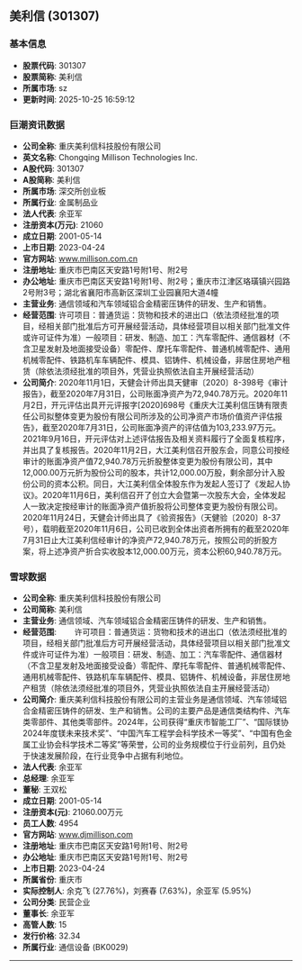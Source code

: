 ## 美利信 (301307)

### 基本信息

- **股票代码**: 301307
- **股票简称**: 美利信
- **所属市场**: sz
- **更新时间**: 2025-10-25 16:59:12

### 巨潮资讯数据

- **公司全称**: 重庆美利信科技股份有限公司
- **英文名称**: Chongqing Millison Technologies Inc.
- **A股代码**: 301307
- **A股简称**: 美利信
- **所属市场**: 深交所创业板
- **所属行业**: 金属制品业
- **法人代表**: 余亚军
- **注册资本(万元)**: 21060
- **成立日期**: 2001-05-14
- **上市日期**: 2023-04-24
- **官方网站**: www.millison.com.cn
- **注册地址**: 重庆市巴南区天安路1号附1号、附2号
- **办公地址**: 重庆市巴南区天安路1号附1号、附2号；重庆市江津区珞璜镇兴园路2号附3号；湖北省襄阳市高新区深圳工业园襄阳大道4幢
- **主营业务**: 通信领域和汽车领域铝合金精密压铸件的研发、生产和销售。
- **经营范围**: 许可项目：普通货运：货物和技术的进出口（依法须经批准的项目，经相关部门批准后方可开展经营活动，具体经营项目以相关部门批准文件或许可证件为准）一般项目：研发、制造、加工：汽车零配件、通信器材（不含卫星发射及地面接受设备）零配件、摩托车零配件、普通机械零配件、通用机械零配件、铁路机车车辆配件、模具、铝铸件、机械设备，非居住房地产租赁（除依法须经批准的项目外，凭营业执照依法自主开展经营活动）
- **公司简介**: 2020年11月1日，天健会计师出具天健审〔2020〕8-398号《审计报告》，截至2020年7月31日，公司账面净资产为72,940.78万元。2020年11月2日，开元评估出具开元评报字[2020]698号《重庆大江美利信压铸有限责任公司拟整体变更为股份有限公司所涉及的公司净资产市场价值资产评估报告》，截至2020年7月31日，公司账面净资产的评估值为103,233.97万元。2021年9月16日，开元评估对上述评估报告及相关资料履行了全面复核程序，并出具了复核报告。2020年11月2日，大江美利信召开股东会，同意公司按经审计的账面净资产值72,940.78万元折股整体变更为股份有限公司，其中12,000.00万元折为股份公司的股本，共计12,000.00万股，剩余部分计入股份公司的资本公积。同日，大江美利信全体股东作为发起人签订了《发起人协议》。2020年11月6日，美利信召开了创立大会暨第一次股东大会，全体发起人一致决定按经审计的账面净资产值折股将公司整体变更为股份有限公司。2020年11月24日，天健会计师出具了《验资报告》（天健验〔2020〕8-37号），载明截至2020年11月6日，公司已收到全体出资者所拥有的截至2020年7月31日止大江美利信经审计的净资产72,940.78万元，按照公司的折股方案，将上述净资产折合实收股本12,000.00万元，资本公积60,940.78万元。

### 雪球数据

- **公司全称**: 重庆美利信科技股份有限公司
- **公司简称**: 美利信
- **主营业务**: 通信领域、汽车领域铝合金精密压铸件的研发、生产和销售。
- **经营范围**: 　　许可项目：普通货运：货物和技术的进出口（依法须经批准的项目，经相关部门批准后方可开展经营活动，具体经营项目以相关部门批准文件或许可证件为准）一般项目：研发、制造、加工：汽车零配件、通信器材（不含卫星发射及地面接受设备）零配件、摩托车零配件、普通机械零配件、通用机械零配件、铁路机车车辆配件、模具、铝铸件、机械设备，非居住房地产租赁（除依法须经批准的项目外，凭营业执照依法自主开展经营活动）
- **公司简介**: 重庆美利信科技股份有限公司的主营业务是通信领域、汽车领域铝合金精密压铸件的研发、生产和销售。公司的主要产品是通信类结构件、汽车类零部件、其他类零部件。2024年，公司获得“重庆市智能工厂”、“国际镁协2024年度镁未来技术奖”、“中国汽车工程学会科学技术一等奖”、“中国有色金属工业协会科学技术二等奖”等荣誉，公司的业务规模位于行业前列，且仍处于快速发展阶段，在行业竞争中占据有利地位。
- **法人代表**: 余亚军
- **总经理**: 余亚军
- **董秘**: 王双松
- **成立日期**: 2001-05-14
- **注册资本(元)**: 21060.00万元
- **员工人数**: 4954
- **官方网站**: www.djmillison.com
- **注册地址**: 重庆市巴南区天安路1号附1号、附2号
- **办公地址**: 重庆市巴南区天安路1号附1号、附2号
- **上市日期**: 2023-04-24
- **所属省份**: 重庆市
- **实际控制人**: 余克飞 (27.76%)，刘赛春 (7.63%)，余亚军 (5.95%)
- **公司分类**: 民营企业
- **董事长**: 余亚军
- **高管人数**: 15
- **发行价格**: 32.34
- **所属行业**: 通信设备 (BK0029)

---